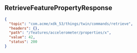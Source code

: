## RetrieveFeaturePropertyResponse

```json
{
  "topic": "com.acme/xdk_53/things/twin/commands/retrieve",
  "headers": {},
  "path": "/features/accelerometer/properties/x",
  "value": 42,
  "status": 200
}
```
